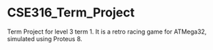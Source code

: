 # CSE316_Term_Project
Term Project for level 3 term 1. It is a retro racing game for ATMega32, simulated using Proteus 8.

